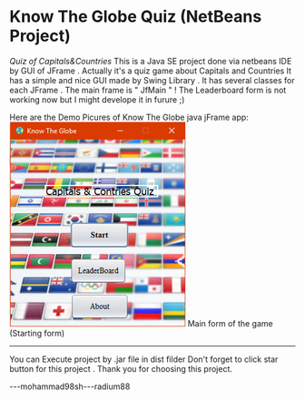 # Know The Globe Quiz (NetBeans Project) #
_Quiz of Capitals&Countries_
This is a Java SE project done via netbeans IDE by GUI of JFrame .
Actually it's a quiz game about Capitals and Countries 
It has a simple and nice GUI made by Swing Library .
It has several classes for each JFrame . The main frame is " JfMain " !
The Leaderboard form is not working now but I might develope it in furure ;)

Here are the Demo Picures of Know The Globe java jFrame app:
![Alt text](https://github.com/mohammad98sh/KnowTheGlobe_JavaSE1/blob/master/P1.PNG?raw=true)
Main form of the game (Starting form)
_____________
You can Execute project by .jar file in dist filder
Don't forget to click star button for this project .
Thank you for choosing this project. 

---mohammad98sh---radium88
